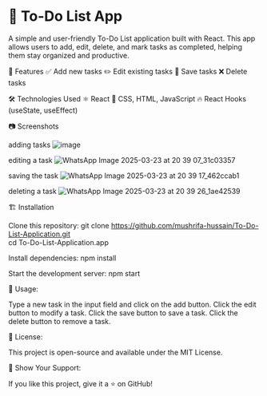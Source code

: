 # 📝 To-Do List App

A simple and user-friendly To-Do List application built with React. This app allows users to add, edit, delete, and mark tasks as completed, helping them stay organized and productive.

🚀 Features
✅ Add new tasks
✏️ Edit existing tasks
💾 Save tasks
❌ Delete tasks

🛠️ Technologies Used
⚛️ React
🎨 CSS, HTML, JavaScript
🔥 React Hooks (useState, useEffect)

📷 Screenshots

adding tasks
![image](https://github.com/user-attachments/assets/fb0bf306-c3b5-442e-bf59-0bd20ac3fda1)

editing a task
![WhatsApp Image 2025-03-23 at 20 39 07_31c03357](https://github.com/user-attachments/assets/97eb4cce-6321-48fe-8662-08dd8c91c155)

saving the task
![WhatsApp Image 2025-03-23 at 20 39 17_462ccab1](https://github.com/user-attachments/assets/63bf4723-758e-4f8d-97a4-fa6711aa6b2f)

deleting a task
![WhatsApp Image 2025-03-23 at 20 39 26_1ae42539](https://github.com/user-attachments/assets/b02175a5-8538-451b-9bae-8816749eb177)


🏗️ Installation

Clone this repository:
git clone https://github.com/mushrifa-hussain/To-Do-List-Application.git  
cd To-Do-List-Application.app

Install dependencies:
npm install  

Start the development server:
npm start  

🎯 Usage: 

Type a new task in the input field and click on the add button.
Click the edit button to modify a task.
Click the save button to save a task.
Click the delete button to remove a task.

📜 License:

This project is open-source and available under the MIT License.

🌟 Show Your Support: 

If you like this project, give it a ⭐ on GitHub!
